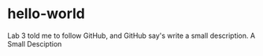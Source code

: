 # hello-world
Lab 3 told me to follow GitHub, and GitHub say's write a small description. A Small Desciption
